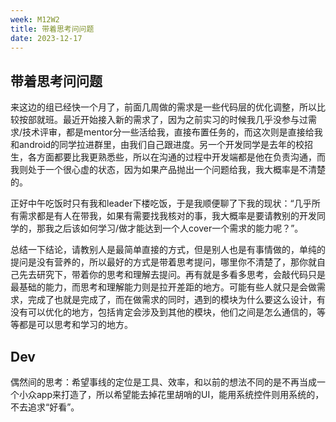 ```yaml
---
week: M12W2
title: 带着思考问问题
date: 2023-12-17
---
```


## 带着思考问问题

来这边的组已经快一个月了，前面几周做的需求是一些代码层的优化调整，所以比较按部就班。最近开始接入新的需求了，因为之前实习的时候我几乎没参与过需求/技术评审，都是mentor分一些活给我，直接布置任务的，而这次则是直接给我和android的同学拉进群里，由我们自己跟进度。另一个开发同学是去年的校招生，各方面都要比我更熟悉些，所以在沟通的过程中开发端都是他在负责沟通，而我则处于一个很心虚的状态，因为如果产品抛出一个问题给我，我大概率是不清楚的。

正好中午吃饭时只有我和leader下楼吃饭，于是我顺便聊了下我的现状：“几乎所有需求都是有人在带我，如果有需要找我核对的事，我大概率是要请教别的开发同学的，那我之后该如何学习/做才能达到一个人cover一个需求的能力呢？”。

总结一下结论，请教别人是最简单直接的方式，但是别人也是有事情做的，单纯的提问是没有营养的，所以最好的方式是带着思考提问，哪里你不清楚了，那你就自己先去研究下，带着你的思考和理解去提问。再有就是多看多思考，会敲代码只是最基础的能力，而思考和理解能力则是拉开差距的地方。可能有些人就只是会做需求，完成了也就是完成了，而在做需求的同时，遇到的模块为什么要这么设计，有没有可以优化的地方，包括肯定会涉及到其他的模块，他们之间是怎么通信的，等等都是可以思考和学习的地方。

## Dev

偶然间的思考：希望事线的定位是工具、效率，和以前的想法不同的是不再当成一个小众app来打造了，所以希望能去掉花里胡哨的UI，能用系统控件则用系统的，不去追求“好看”。